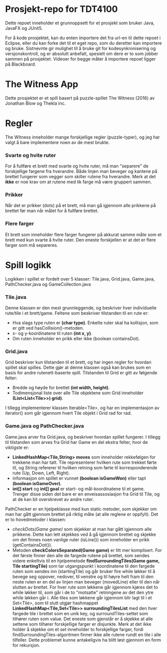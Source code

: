 # Prosjekt-repo for TDT4100

Dette repoet inneholder et grunnoppsett for et prosjekt som bruker Java, JavaFX og JUnit5.

For å kode prosjektet, kan du enten importere det fra url-en til dette repoet i Eclipse, eller du kan forke det til et eget repo, som du deretter kan importere og bruke.
Sistnevnte gir mulighet til å bruke git for kodesynkronisering og versjonskontroll, og er absolutt anbefalt, spesielt om dere er to som jobber sammen på prosjektet.
Videoer for begge måter å importere repoet ligger på Blackboard.

# The Witness App

Dette prosjektet er et spill basert på puzzle-spillet The Witness (2016) av Jonathan Blow og Thekla inc.

# Regler

The Witness inneholder mange forskjellige regler (puzzle-typer), og jeg har valgt å bare implementere noen av de mest brukte.

### Svarte og hvite ruter

For å fullføre et brett med svarte og hvite ruter, må man "separere" de forskjellige fargene fra hverandre. Både linjen man beveger og kantene på brettet fungerer som vegger som skiller rutene fra hverandre. Merk at det **ikke** er noe krav om at rutene med lik farge må være gruppert sammen.

### Prikker

Når det er prikker (dots) på et brett, må man gå igjennom alle prikkene på brettet før man når målet for å fullføre brettet.

### Flere farger

Et brett som inneholder flere farger fungerer på akkurat samme måte som et brett med kun svarte å hvite ruter. Den eneste forskjellen er at det er flere farger som må separeres.

# Spill logikk

Logikken i spillet er fordelt over 5 klasser: Tile.java, Grid.java, Game.java, PathChecker.java og GameCollection.java

### Tile.java

Denne klassen er den mest grunnleggende, og beskriver hver individuelle rute/tile i et brett/game. Feltene som beskriver tilstanden til en rute er:

- Hva slags type ruten er **(char type)**. Enkelte ruter skal ha kollisjon, som er gitt ved hasCollision()-metoden.
- x- og y-koordinatene til ruten **(int x, y)**.
- Om ruten inneholder en prikk eller ikke (boolean containsDot).

### Grid.java

Grid beskriver kun tilstanden til et brett, og har ingen regler for hvordan spillet skal spilles. Dette gjør at denne klassen også kan brukes som en basis for andre rutenett-baserte spill. Tilstanden til Grid er gitt av følgende felter:

- Bredde og høyde for brettet **(int width, height)**.
- Todimensjonal liste over alle Tile objektene som Grid inneholder **(List\<List\<Tile\>\>) grid)**.

I tillegg implementerer klassen Iterable\<Tile\>, og har en implementasjon av iterator() som går igjennom hvert Tile objekt i Grid rad for rad.

### Game.java og PathChecker.java

Game.java arver fra Grid.java, og beskriver hvordan spillet fungerer. I tillegg til tilstanden som arves fra Grid har Game en del ekstra felter, hvor de viktigste er:

- **LinkedHashMap\<Tile,String\> moves** som inneholder rekkefølgen for trekkene man har tatt. Tile representerer hvilken rute som trekket førte til, og String refererer til hvilken retning som førte til korresponderende rute (Up, Down, Left, Right).
- informasjon om spillet er vunnet **(boolean isGameWon)** eller tapt **(boolean isGameOver)**.
- **int[] start** og **int[] goal** er start- og mål-koordinatene til et game. Trenger disse siden det bare er en enveisassosiasjon fra Grid til Tile, og at de kan bli overskrevet av andre ruter.

PathChecker er en hjelpeklasse med kun static metoder, som skjekker om man har gått gjennom brettet på riktig måte (at alle reglene er oppfylt). Det er to hovedmetoder i klassen:

- *checkDots(Game game)* som skjekker at man har gått igjennom alle prikkene. Dette kan lett skjekkes ved å gå igjennom brettet og skjekke om det finnes noen vanlige ruter (isLine()) som inneholder en prikk (getContainsDot()). 
- Metoden **checkColorsSeparated(Game game)** er litt mer komplisert. For det første finner den alle de fargede rutene på brettet, som sendes videre enkeltvis til en hjelpemetode  **findSurroundingTiles(Game game, Tile startingTile)** som tar utgangspunkt i koordinatene til den fargede ruten som sendes inn (startingTile) og går bruker fire while løkker til å bevege seg oppover, nedover, til venstre og til høyre helt fram til den neste ruten er en del av linjen man beveger (movedLine) eller til den når slutten av brettet. For hver rute som løkkene går igjennom kjøres det to while løkker til, som går i de to "motsatte" retningene av det den ytre while løkken går i. Alle tiles som løkkene går igjennom blir lagt til i et Set\<Tile\>, som til slutt utgjør hashmappet **LinkedHashMap\<Tile,Set\<Tile\>\> surroundingTilesList** med den hver fargede tile i brettet som en unik key, og surroundTiles-settet som tilhører ruten som value. Det eneste som gjenstår er å skjekke at alle settene som tilhører forskjellige farger er disjunkte. Merk at det ikke holder å skjekke om et set inneholder to forskjellige farger, fordi findSurroundingTiles-algoritmen finner ikke alle rutene rundt en tile i alle tilfeller. Dette problemet kunne antakeligvis ha blitt løst gjennom en form for rekursjon.  


